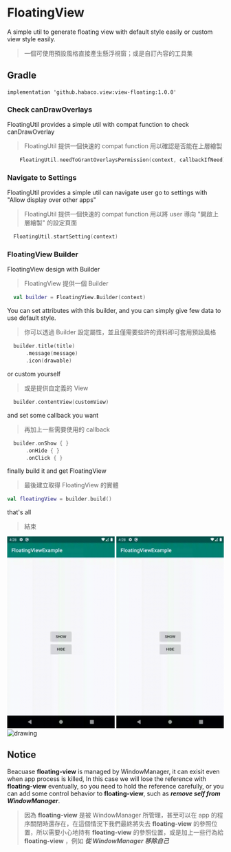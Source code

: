 # FloatingView
A simple util to generate floating view with default style easily or custom view style easily.
> 一個可使用預設風格直接產生懸浮視窗；或是自訂內容的工具集

## Gradle

    implementation 'github.habaco.view:view-floating:1.0.0'

    
### Check canDrawOverlays
 FloatingUtil provides a simple util with compat function to check canDrawOverlay
 > FloatingUtil 提供一個快速的 compat function 用以確認是否能在上層繪製
 ```kotlin
     FloatingUtil.needToGrantOverlaysPermission(context, callbackIfNeed)
 ```
 
### Navigate to Settings
FloatingUtil provides a simple util can navigate user go to settings with "Allow display over other apps"
> FloatingUtil 提供一個快速的 compat function 用以將 user 導向 "開啟上層繪製" 的設定頁面
```kotlin
  FloatingUtil.startSetting(context)
```
 
### FloatingView Builder
FloatingView design with Builder
> FloatingView 提供一個 Builder
```kotlin
  val builder = FloatingView.Builder(context)  
```
 
You can set attributes with this builder, and you can simply give few data to use default style.
> 你可以透過 Builder 設定屬性，並且僅需要些許的資料即可套用預設風格
```kotlin
  builder.title(title)
      .message(message)
      .icon(drawable)
```
 
or custom yourself
> 或是提供自定義的 View
```kotlin
  builder.contentView(customView)
```

and set some callback you want
> 再加上一些需要使用的 callback
```kotlin
  builder.onShow { }
      .onHide { }
      .onClick { }
```

finally build it and get FloatingView
> 最後建立取得 FloatingView 的實體
```kotlin
val floatingView = builder.build()
```

that's all
> 結束

<img src="preview/preview1.gif" title="with click on view" alt="drawing" width="250"/> <img src="preview/preview2.gif" title="without click on view" alt="drawing" width="250"/> <img src="preview/preview3.gif" title="without click on view" alt="drawing" width="250"/>

## Notice
Beacuase __floating-view__ is managed by WindowManager, it can exisit even when app process is killed, In this case we will lose the reference with __floating-view__ eventually, so you need to hold the reference carefully, or you can add some control behavior to __floating-view__, such as ***remove self from WindowManager***.
> 因為 __floating-view__ 是被 WindowManager 所管理，甚至可以在 app 的程序關閉時還存在，在這個情況下我們最終將失去 __floating-view__ 的參照位置，所以需要小心地持有 __floating-view__ 的參照位置，或是加上一些行為給 __floating-view__ ，例如 ***從 WindowManager 移除自己***
